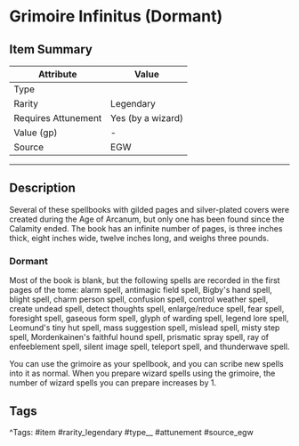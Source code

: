 # Grimoire Infinitus (Dormant)

## Item Summary

| Attribute            | Value                        |
|----------------------|------------------------------|
| Type                 |   |
| Rarity               | Legendary             |
| Requires Attunement  | Yes (by a wizard)                |
| Value (gp)           | -    |
| Source               | EGW |

---

## Description

Several of these spellbooks with gilded pages and silver-plated covers were created during the Age of Arcanum, but only one has been found since the Calamity ended. The book has an infinite number of pages, is three inches thick, eight inches wide, twelve inches long, and weighs three pounds.

### Dormant

Most of the book is blank, but the following spells are recorded in the first pages of the tome: alarm spell, antimagic field spell, Bigby's hand spell, blight spell, charm person spell, confusion spell, control weather spell, create undead spell, detect thoughts spell, enlarge/reduce spell, fear spell, foresight spell, gaseous form spell, glyph of warding spell, legend lore spell, Leomund's tiny hut spell, mass suggestion spell, mislead spell, misty step spell, Mordenkainen's faithful hound spell, prismatic spray spell, ray of enfeeblement spell, silent image spell, teleport spell, and thunderwave spell.

You can use the grimoire as your spellbook, and you can scribe new spells into it as normal. When you prepare wizard spells using the grimoire, the number of wizard spells you can prepare increases by 1.

## Tags

^Tags: #item #rarity_legendary #type__ #attunement #source_egw